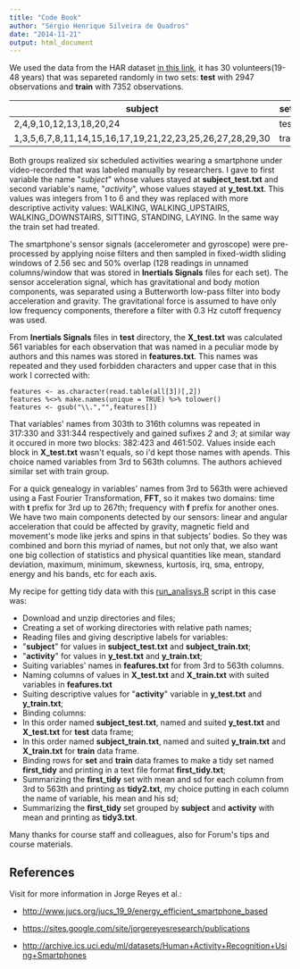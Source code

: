 ```yaml
---
title: "Code Book"
author: "Sérgio Henrique Silveira de Quadros"
date: "2014-11-21"
output: html_document
---
```

We used the data from the HAR dataset [in this link](<https://d396qusza40orc.cloudfront.net/getdata%2Fprojectfiles%2FUCI%20HAR%20Dataset.zip>), it has 30 volunteers(19-48 years) that was separeted randomly in two sets: **test** with 2947 observations and **train** with 7352 observations.

|subject|sets|
|---|---|
|2,4,9,10,12,13,18,20,24|test|
|1,3,5,6,7,8,11,14,15,16,17,19,21,22,23,25,26,27,28,29,30|train|

Both groups realized six scheduled activities wearing a smartphone under video-recorded that was labeled manually by researchers. I gave to first variable the name "_subject_" whose values stayed at **subject_test.txt** and second variable's name, "_activity_", whose values stayed at **y_test.txt**. This values was integers from 1 to 6 and they was replaced with more descriptive activity values: WALKING, WALKING_UPSTAIRS, WALKING_DOWNSTAIRS, SITTING, STANDING, LAYING.
In the same way the train set had treated.

The smartphone's sensor signals (accelerometer and gyroscope) were pre-processed by applying noise filters and then sampled in fixed-width sliding windows of 2.56 sec and 50% overlap (128 readings in unnamed columns/window that was stored in **Inertials Signals** files for each set). The sensor acceleration signal, which has gravitational and body motion components, was separated using a Butterworth low-pass filter into body acceleration and gravity. The gravitational force is assumed to have only low frequency components, therefore a filter with 0.3 Hz cutoff frequency was used. 

From **Inertials Signals** files in **test** directory, the **X_test.txt** was calculated 561 variables for each observation that was named in a peculiar mode by authors and this names was stored in **features.txt**. This names was repeated and they used forbidden characters and upper case that in this work I corrected with:
```
features <- as.character(read.table(all[3])[,2])       
features %<>% make.names(unique = TRUE) %>% tolower() 
features <- gsub("\\.","",features[])
```
That variables' names from 303th to 316th columns was repeated in 317:330 and 331:344 respectively and gained sufixes _2_ and _3_; at similar way it occured in more two blocks: 382:423 and 461:502. Values inside each block in **X_test.txt** wasn't equals, so i'd kept those names with apends. This choice named variables from 3rd to 563th columns. The authors achieved similar set with train group.

For a quick genealogy in variables' names from 3rd to 563th were achieved using a Fast Fourier Transformation, **FFT**, so it makes two domains: time with **t** prefix for 3rd up to 267th; frequency with **f** prefix for another ones. 
We have two main components detected by our sensors: linear and angular acceleration that could be affected by gravity, magnetic field and movement's mode like jerks and spins in that subjects' bodies. So they was combined and born this myriad of names, but not only that, we also want one big collection of statistics and physical quantities like mean, standard deviation, maximum, minimum, skewness, kurtosis, irq, sma, entropy, energy and his bands, etc for each axis.

My recipe for getting tidy data with this [run_analisys.R](<https://github.com/sergioquadros/getdata_009_coursera2014Nov/blob/master/run_analisys.R>) script in this case was:
+  Download and unzip directories and files;
+  Creating a set of working directories with relative path names;
+  Reading files and giving descriptive labels for variables:
  +  "**subject**" for values in **subject_test.txt** and **subject_train.txt**;
  +  "**activity**" for values in **y_test.txt** and **y_train.txt**;
  +  Suiting variables' names in **feafures.txt** for from 3rd to 563th columns.
+  Naming columns of values in **X_test.txt** and **X_train.txt** with suited variables in **feafures.txt**
+  Suiting descriptive values for "**activity**" variable in **y_test.txt** and **y_train.txt**;
+  Binding columns:
  +  In this order named **subject_test.txt**, named and suited **y_test.txt** and **X_test.txt** for **test** data frame;
  +  In this order named **subject_train.txt**, named and suited **y_train.txt** and **X_train.txt** for **train** data frame.
+  Binding rows for **set** and **train** data frames to make a tidy set named **first_tidy** and printing in a text file format **first_tidy.txt**;
+  Summarizing the **first_tidy** set with mean and sd for each column from 3rd to 563th and printing as **tidy2.txt**, my choice putting in each column the name of variable, his mean and his sd;
+  Summarizing the **first_tidy** set grouped by **subject** and **activity** with mean and printing as **tidy3.txt**.

Many thanks for course staff and colleagues, also for Forum's tips and course materials.

## References
Visit for more information in Jorge Reyes et al.:

+  <http://www.jucs.org/jucs_19_9/energy_efficient_smartphone_based>

+  <https://sites.google.com/site/jorgereyesresearch/publications>

+  <http://archive.ics.uci.edu/ml/datasets/Human+Activity+Recognition+Using+Smartphones>








